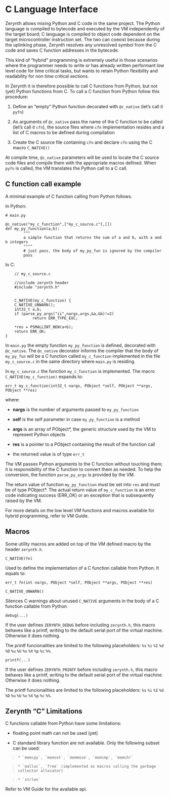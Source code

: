 # C Language Interface

Zerynth allows mixing Python and C code in the same project. The Python language is compiled to bytecode and executed by the VM independently of the target board; C language is compiled to object code dependent on the target microcontroller instruction set. The two can coexist because during the uplinking phase, Zerynth resolves any unresolved symbol from the C code and saves C function addresses in the bytecode.

This kind of “hybrid” programming is extremely useful in those scenarios where the programmer needs to write or has already written performant low level code for time critical tasks, but wants to retain Python flexibility and readability for non time critical sections.

In Zerynth it is therefore possible to call C functions from Python, but not (yet) Python functions from C. To call a C function from Python follow this procedure:


1. Define an “empty” Python function decorated with `@c_native` (let’s call it `pyfn`)


2. As arguments of `@c_native` pass the name of the C function to be called (let’s call it `cfn`), the source files where `cfn` implementation resides and a list of C macros to be defined during compilation


3. Create the C source file containing `cfn` and declare `cfn` using the C macro `C_NATIVE()`

At compile time, `@c_native` parameters will be used to locate the C source code files and compile them with the appropriate macros defined. When `pyfn` is called, the VM translates the Python call to a C call.

## C function call example

A minimal example of C function calling from Python follows.

In Python:

```
# main.py

@c_native("my_c_function",["my_c_source.c"],[])
def my_py_function(a,b):
        """
        a simple function that returns the sum of a and b, with a and b integers
        """"
        # just pass, the body of my_py_fun is ignored by the compiler
        pass
```

In C:

```
    // my_c_source.c

    //include zerynth header
    #include "zerynth.h"


    C_NATIVE(my_c_function) {
    C_NATIVE_UNWARN();
    int32_t a,b;
    if (parse_py_args("ii",nargs,args,&a,&b)!=2)
            return ERR_TYPE_EXC;

    *res = PSMALLINT_NEW(a+b);
    return ERR_OK;
}
```

In `main.py` the empty function `my_py_function` is defined, decorated with `@c_native`. The `@c_native` decorator informs the compiler that the body of `my_py_fun` will be a
C function called `my_c_function` implemented in the file `my_c_source.c` in the same directory where `main.py` is residing.

In `my_c_source.c` the function `my_c_function` is implemented. The macro `C_NATIVE(my_c_function)` expands to:

```
err_t my_c_function(int32_t nargs, PObject *self, PObject **args, PObject **res)
```

where:


* **nargs** is the number of arguments passed to `my_py_function`


* **self** is the self parameter in case `my_py_function` is a method


* **args** is an array of PObject\*, the generic structure used by the VM to represent Python objects


* **res** is a pointer to a PObject containing the result of the function call


* the returned value is of type `err_t`

The VM passes Python arguments to the C function without touching them; it is responsibility of the C function to convert them as needed. To help the conversion, the function `parse_py_args` is provided by the VM.

The return value of function `my_py_function` must be set into ```res``` and must be of type PObject\*. The actual return value of `my_c_function` is an error code indicating success (ERR_OK) or an exception that is subsequently raised by the VM.

For more details on the low level VM functions and macros available for hybrid programming, refer to VM Guide.

## Macros

Some utility macros are added on top of the VM defined macro by the header `zerynth.h`.


    C_NATIVE(fn)

Used to define the implementation of a C function callable from Python. It equals to:

```
err_t fn(int nargs, PObject *self, PObject **args, PObject **res)
```


    C_NATIVE_UNWARN()

Silences C warnings about unused `C_NATIVE` arguments in the body of a C function callable from Python


    debug(...)

If the user defines `ZERYNTH_DEBUG` before including `zerynth.h`, this macro behaves like a printf, writing to the default serial port of the virtual machine. Otherwise it does nothing.

The printf funcionalities are limited to the following placeholders: `%s` `%i` `%I` `%d` `%D` `%u` `%U` `%x` `%X` `%p` `%c` `%%`.


    printf(...)

If the user defines `ZERYNTH_PRINTF` before including `zerynth.h`, this macro behaves like a printf, writing to the default serial port of the virtual machine. Otherwise it does nothing.

The printf funcionalities are limited to the following placeholders: `%s` `%i` `%I` `%d` `%D` `%u` `%U` `%x` `%X` `%p` `%c` `%%`.

## Zerynth “C” Limitations

C functions callable from Python have some limitations:


* floating point math can not be used (yet)


* C standard library function are not available. Only the following subset can be used:

> 
>     * `memcpy`, `memset`, `memmove`, `memcmp`, `memchr`


>     * `malloc`, `free` (implemented as macros calling the garbage collector allocator)


>     * `strlen`

Refer to VM Guide for the available api.

<!--stackedit_data:
eyJoaXN0b3J5IjpbNzg0Mzk1NjU0XX0=
-->